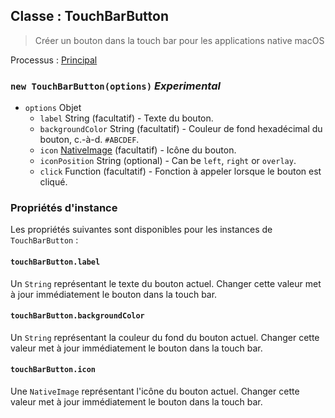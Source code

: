 ## Classe : TouchBarButton

> Créer un bouton dans la touch bar pour les applications native macOS

Processus : [Principal](../tutorial/quick-start.md#main-process)

### `new TouchBarButton(options)` *Experimental*

* `options` Objet 
  * `label` String (facultatif) - Texte du bouton.
  * `backgroundColor` String (facultatif) - Couleur de fond hexadécimal du bouton, c.-à-d. `#ABCDEF`.
  * `icon` [NativeImage](native-image.md) (facultatif) - Icône du bouton.
  * `iconPosition` String (optional) - Can be `left`, `right` or `overlay`.
  * `click` Function (facultatif) - Fonction à appeler lorsque le bouton est cliqué.

### Propriétés d'instance

Les propriétés suivantes sont disponibles pour les instances de `TouchBarButton` :

#### `touchBarButton.label`

Un `String` représentant le texte du bouton actuel. Changer cette valeur met à jour immédiatement le bouton dans la touch bar.

#### `touchBarButton.backgroundColor`

Un `String` représentant la couleur du fond du bouton actuel. Changer cette valeur met à jour immédiatement le bouton dans la touch bar.

#### `touchBarButton.icon`

Une `NativeImage` représentant l'icône du bouton actuel. Changer cette valeur met à jour immédiatement le bouton dans la touch bar.
